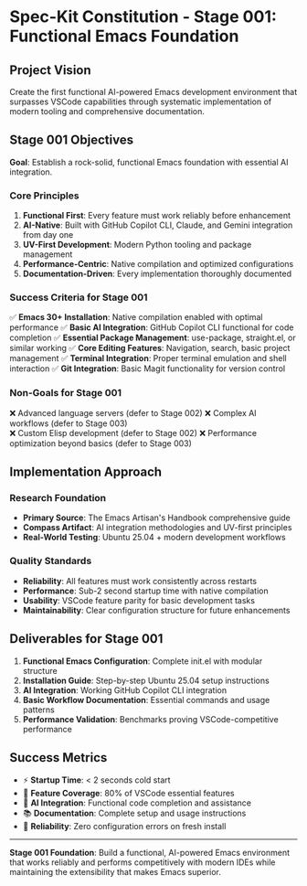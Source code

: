 # Spec-Kit Constitution - Stage 001: Functional Emacs Foundation

## Project Vision
Create the first functional AI-powered Emacs development environment that surpasses VSCode capabilities through systematic implementation of modern tooling and comprehensive documentation.

## Stage 001 Objectives
**Goal**: Establish a rock-solid, functional Emacs foundation with essential AI integration.

### Core Principles
1. **Functional First**: Every feature must work reliably before enhancement
2. **AI-Native**: Built with GitHub Copilot CLI, Claude, and Gemini integration from day one
3. **UV-First Development**: Modern Python tooling and package management
4. **Performance-Centric**: Native compilation and optimized configurations
5. **Documentation-Driven**: Every implementation thoroughly documented

### Success Criteria for Stage 001
✅ **Emacs 30+ Installation**: Native compilation enabled with optimal performance
✅ **Basic AI Integration**: GitHub Copilot CLI functional for code completion
✅ **Essential Package Management**: use-package, straight.el, or similar working
✅ **Core Editing Features**: Navigation, search, basic project management
✅ **Terminal Integration**: Proper terminal emulation and shell interaction
✅ **Git Integration**: Basic Magit functionality for version control

### Non-Goals for Stage 001
❌ Advanced language servers (defer to Stage 002)
❌ Complex AI workflows (defer to Stage 003)  
❌ Custom Elisp development (defer to Stage 002)
❌ Performance optimization beyond basics (defer to Stage 003)

## Implementation Approach

### Research Foundation
- **Primary Source**: The Emacs Artisan's Handbook comprehensive guide
- **Compass Artifact**: AI integration methodologies and UV-first principles
- **Real-World Testing**: Ubuntu 25.04 + modern development workflows

### Quality Standards
- **Reliability**: All features must work consistently across restarts
- **Performance**: Sub-2 second startup time with native compilation
- **Usability**: VSCode feature parity for basic development tasks
- **Maintainability**: Clear configuration structure for future enhancements

## Deliverables for Stage 001
1. **Functional Emacs Configuration**: Complete init.el with modular structure
2. **Installation Guide**: Step-by-step Ubuntu 25.04 setup instructions
3. **AI Integration**: Working GitHub Copilot CLI integration
4. **Basic Workflow Documentation**: Essential commands and usage patterns
5. **Performance Validation**: Benchmarks proving VSCode-competitive performance

## Success Metrics
- ⚡ **Startup Time**: < 2 seconds cold start
- 🔧 **Feature Coverage**: 80% of VSCode essential features
- 🤖 **AI Integration**: Functional code completion and assistance
- 📚 **Documentation**: Complete setup and usage instructions
- 🧪 **Reliability**: Zero configuration errors on fresh install

---

**Stage 001 Foundation**: Build a functional, AI-powered Emacs environment that works reliably and performs competitively with modern IDEs while maintaining the extensibility that makes Emacs superior.